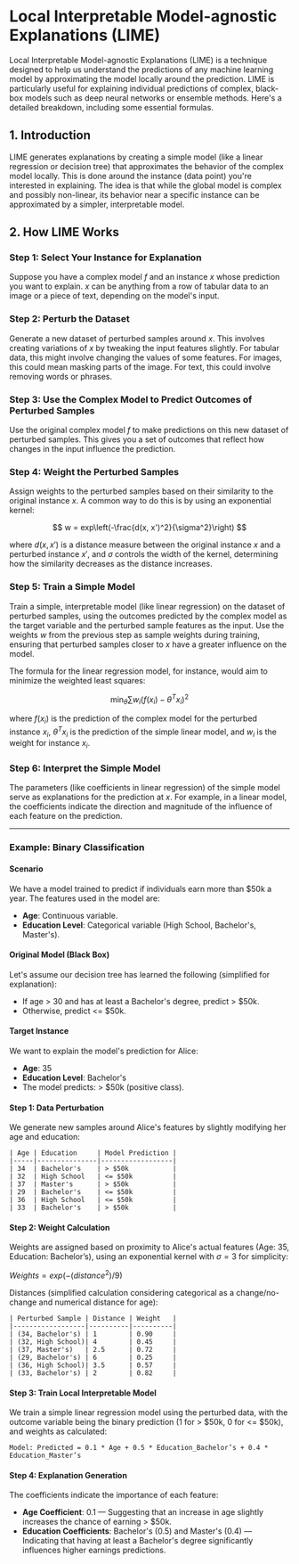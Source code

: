# Local Interpretable Model-agnostic Explanations (LIME)

Local Interpretable Model-agnostic Explanations (LIME) is a technique designed to help us understand the predictions of any machine learning model by approximating the model locally around the prediction. LIME is particularly useful for explaining individual predictions of complex, black-box models such as deep neural networks or ensemble methods. Here's a detailed breakdown, including some essential formulas.

## 1. Introduction

LIME generates explanations by creating a simple model (like a linear regression or decision tree) that approximates the behavior of the complex model locally. This is done around the instance (data point) you're interested in explaining. The idea is that while the global model is complex and possibly non-linear, its behavior near a specific instance can be approximated by a simpler, interpretable model.

## 2. How LIME Works

### Step 1: Select Your Instance for Explanation

Suppose you have a complex model $f$ and an instance $x$ whose prediction you want to explain. $x$ can be anything from a row of tabular data to an image or a piece of text, depending on the model's input.

### Step 2: Perturb the Dataset

Generate a new dataset of perturbed samples around $x$. This involves creating variations of $x$ by tweaking the input features slightly. For tabular data, this might involve changing the values of some features. For images, this could mean masking parts of the image. For text, this could involve removing words or phrases.

### Step 3: Use the Complex Model to Predict Outcomes of Perturbed Samples

Use the original complex model $f$ to make predictions on this new dataset of perturbed samples. This gives you a set of outcomes that reflect how changes in the input influence the prediction.

### Step 4: Weight the Perturbed Samples

Assign weights to the perturbed samples based on their similarity to the original instance $x$. A common way to do this is by using an exponential kernel:

$$
w = exp\left(-\frac{d(x, x')^2}{\sigma^2}\right)
$$

where $d(x, x')$ is a distance measure between the original instance $x$ and a perturbed instance $x'$, and $\sigma$ controls the width of the kernel, determining how the similarity decreases as the distance increases.

### Step 5: Train a Simple Model

Train a simple, interpretable model (like linear regression) on the dataset of perturbed samples, using the outcomes predicted by the complex model as the target variable and the perturbed sample features as the input. Use the weights $w$ from the previous step as sample weights during training, ensuring that perturbed samples closer to $x$ have a greater influence on the model.

The formula for the linear regression model, for instance, would aim to minimize the weighted least squares:

$$
\min_{\theta} \sum w_i (f(x_i) - \theta^T x_i)^2
$$

where $f(x_i)$ is the prediction of the complex model for the perturbed instance $x_i$, $\theta^T x_i$ is the prediction of the simple linear model, and $w_i$ is the weight for instance $x_i$.

### Step 6: Interpret the Simple Model

The parameters (like coefficients in linear regression) of the simple model serve as explanations for the prediction at $x$. For example, in a linear model, the coefficients indicate the direction and magnitude of the influence of each feature on the prediction.


---


### Example: Binary Classification

#### Scenario
We have a model trained to predict if individuals earn more than $50k a year. The features used in the model are:
- **Age**: Continuous variable.
- **Education Level**: Categorical variable (High School, Bachelor's, Master's).

#### Original Model (Black Box)
Let's assume our decision tree has learned the following (simplified for explanation):
- If age > 30 and has at least a Bachelor's degree, predict > $50k.
- Otherwise, predict <= $50k.

#### Target Instance
We want to explain the model's prediction for Alice:
- **Age**: 35
- **Education Level**: Bachelor's
- The model predicts: > $50k (positive class).

#### Step 1: Data Perturbation
We generate new samples around Alice's features by slightly modifying her age and education:
```
| Age | Education     | Model Prediction |
|-----|---------------|------------------|
| 34  | Bachelor's    | > $50k           |
| 32  | High School   | <= $50k          |
| 37  | Master's      | > $50k           |
| 29  | Bachelor's    | <= $50k          |
| 36  | High School   | <= $50k          |
| 33  | Bachelor's    | > $50k           |
```

#### Step 2: Weight Calculation
Weights are assigned based on proximity to Alice's actual features (Age: 35, Education: Bachelor’s), using an exponential kernel with $\sigma = 3$ for simplicity:

$Weights = exp(-(distance^2) / 9)$



Distances (simplified calculation considering categorical as a change/no-change and numerical distance for age):
```
| Perturbed Sample | Distance | Weight   |
|------------------|----------|----------|
| (34, Bachelor's) | 1        | 0.90     |
| (32, High School)| 4        | 0.45     |
| (37, Master's)   | 2.5      | 0.72     |
| (29, Bachelor's) | 6        | 0.25     |
| (36, High School)| 3.5      | 0.57     |
| (33, Bachelor's) | 2        | 0.82     |
```

#### Step 3: Train Local Interpretable Model
We train a simple linear regression model using the perturbed data, with the outcome variable being the binary prediction (1 for > $50k, 0 for <= $50k), and weights as calculated:

```
Model: Predicted = 0.1 * Age + 0.5 * Education_Bachelor’s + 0.4 * Education_Master’s
```

#### Step 4: Explanation Generation
The coefficients indicate the importance of each feature:
- **Age Coefficient**: 0.1 — Suggesting that an increase in age slightly increases the chance of earning > $50k.
- **Education Coefficients**: Bachelor's (0.5) and Master's (0.4) — Indicating that having at least a Bachelor's degree significantly influences higher earnings predictions.